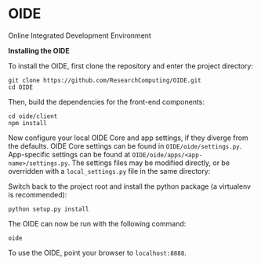 OIDE
====

Online Integrated Development Environment

**Installing the OIDE**

To install the OIDE, first clone the repository and enter the project directory:
```
git clone https://github.com/ResearchComputing/OIDE.git
cd OIDE
```
Then, build the dependencies for the front-end components:
```
cd oide/client
npm install
```

Now configure your local OIDE Core and app settings, if they diverge from the defaults. OIDE Core settings can be found in `OIDE/oide/settings.py`. App-specific settings can be found at `OIDE/oide/apps/<app-name>/settings.py`. The settings files may be modified directly, or be overridden with a `local_settings.py` file in the same directory:

Switch back to the project root and install the python package (a virtualenv is recommended):
```
python setup.py install
```
The OIDE can now be run with the following command:
```
oide
```
To use the OIDE, point your browser to `localhost:8888`.
